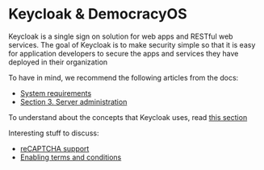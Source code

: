 # Keycloak & DemocracyOS
Keycloak is a single sign on solution for web apps and RESTful web services. The goal of Keycloak is to make security simple so that it is easy for application developers to secure the apps and services they have deployed in their organization

To have in mind, we recommend the following articles from the docs:

- [System requirements](https://www.keycloak.org/docs/latest/server_installation/index.html#system-requirements)
- [Section 3. Server administration](https://www.keycloak.org/docs/latest/server_admin/index.html#admin-console)

To understand about the concepts that Keycloak uses, read [this section](https://www.keycloak.org/docs/latest/server_admin/index.html#core-concepts-and-terms)

Interesting stuff to discuss:
- [reCAPTCHA support](https://www.keycloak.org/docs/latest/server_admin/index.html)
- [Enabling terms and conditions](https://www.keycloak.org/docs/latest/server_admin/index.html#terms-and-conditions)